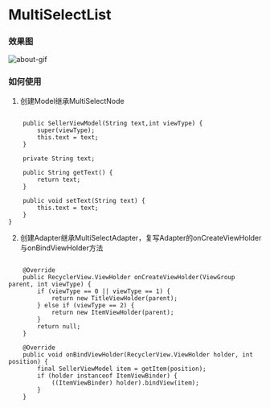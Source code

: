 # MultiSelectList

### 效果图
![about-gif](http://7xteal.com1.z0.glb.clouddn.com/multi_select_gif.gif)

### 如何使用
1. 创建Model继承MultiSelectNode

```public class SellerViewModel extends MultiSelectNode<SellerViewModel>{

    public SellerViewModel(String text,int viewType) {
        super(viewType);
        this.text = text;
    }

    private String text;

    public String getText() {
        return text;
    }

    public void setText(String text) {
        this.text = text;
    }
}
```


2. 创建Adapter继承MultiSelectAdapter<Model>，复写Adapter的onCreateViewHolder与onBindViewHolder方法

```  public class SellerMultiSelectAdapter extends MultiSelectAdapter<SellerViewModel> {

    @Override
    public RecyclerView.ViewHolder onCreateViewHolder(ViewGroup parent, int viewType) {
        if (viewType == 0 || viewType == 1) {
            return new TitleViewHolder(parent);
        } else if (viewType == 2) {
            return new ItemViewHolder(parent);
        }
        return null;
    }

    @Override
    public void onBindViewHolder(RecyclerView.ViewHolder holder, int position) {
        final SellerViewModel item = getItem(position);
        if (holder instanceof ItemViewBinder) {
            ((ItemViewBinder) holder).bindView(item);
        }
    }
```




